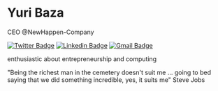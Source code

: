 # Yuri Baza

CEO @NewHappen-Company 

[![Twitter Badge](https://img.shields.io/badge/-@baza_yuri-ff3300?style=flat-square&labelColor=ff3300&logo=twitter&logoColor=white&link=https://twitter.com/baza_yuri)](https://twitter.com/baza_yuri) 
[![Linkedin Badge](https://img.shields.io/badge/-Yuri%20Baza-ff3300?style=flat-square&logo=Linkedin&logoColor=white&link=https://www.linkedin.com/in/yuri-baza-170309196/)](https://www.linkedin.com/in/yuri-baza-170309196/) 
[![Gmail Badge](https://img.shields.io/badge/-yurisbaza@gmail.com-ff3300?style=flat-square&logo=Gmail&logoColor=white&link=mailto:yurisbaza@gmail.com)](mailto:yueisbaza@gmail.com)

enthusiastic about entrepreneurship and computing

"Being the richest man in the cemetery doesn't suit me ... going to bed saying that we did something incredible, yes, it suits me" Steve Jobs
